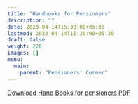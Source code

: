 ```yaml
---
title: "Handbooks for Pensioners"
description: ""
date: 2023-04-14T15:30:00+05:30
lastmod: 2023-04-14T15:30:00+05:30
draft: false
weight: 220
images: []
menu:
  main:
    parent: "Pensioners' Corner"
---
```


[Download Hand Books for pensioners PDF](/pdf/22.%20%20%20Hand%20Books%20for%20Pensioners.pdf)
